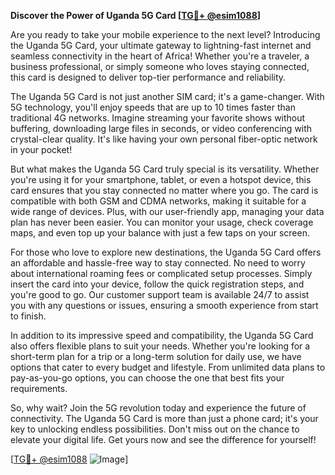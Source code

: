 **Discover the Power of Uganda 5G Card [[TG💪+ @esim1088](https://t.me/s/esim1088)]**

Are you ready to take your mobile experience to the next level? Introducing the Uganda 5G Card, your ultimate gateway to lightning-fast internet and seamless connectivity in the heart of Africa! Whether you're a traveler, a business professional, or simply someone who loves staying connected, this card is designed to deliver top-tier performance and reliability.

The Uganda 5G Card is not just another SIM card; it's a game-changer. With 5G technology, you'll enjoy speeds that are up to 10 times faster than traditional 4G networks. Imagine streaming your favorite shows without buffering, downloading large files in seconds, or video conferencing with crystal-clear quality. It's like having your own personal fiber-optic network in your pocket!

But what makes the Uganda 5G Card truly special is its versatility. Whether you're using it for your smartphone, tablet, or even a hotspot device, this card ensures that you stay connected no matter where you go. The card is compatible with both GSM and CDMA networks, making it suitable for a wide range of devices. Plus, with our user-friendly app, managing your data plan has never been easier. You can monitor your usage, check coverage maps, and even top up your balance with just a few taps on your screen.

For those who love to explore new destinations, the Uganda 5G Card offers an affordable and hassle-free way to stay connected. No need to worry about international roaming fees or complicated setup processes. Simply insert the card into your device, follow the quick registration steps, and you're good to go. Our customer support team is available 24/7 to assist you with any questions or issues, ensuring a smooth experience from start to finish.

In addition to its impressive speed and compatibility, the Uganda 5G Card also offers flexible plans to suit your needs. Whether you're looking for a short-term plan for a trip or a long-term solution for daily use, we have options that cater to every budget and lifestyle. From unlimited data plans to pay-as-you-go options, you can choose the one that best fits your requirements.

So, why wait? Join the 5G revolution today and experience the future of connectivity. The Uganda 5G Card is more than just a phone card; it's your key to unlocking endless possibilities. Don't miss out on the chance to elevate your digital life. Get yours now and see the difference for yourself!

[[TG💪+ @esim1088](https://t.me/s/esim1088) ![Image](https://i.postimg.cc/Y0z9fWf4/image.png)]